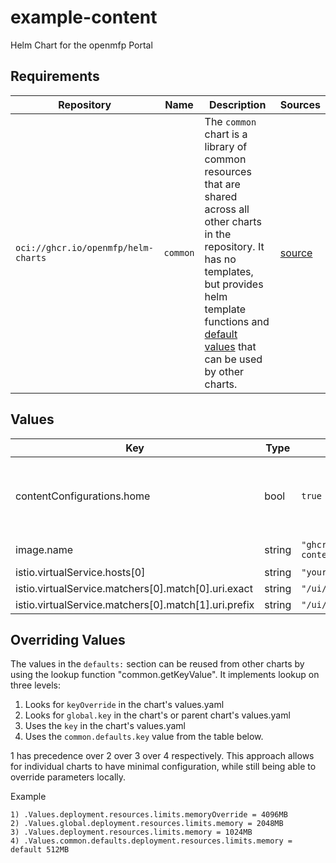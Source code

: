 # example-content

Helm Chart for the openmfp Portal

## Requirements

| Repository                          | Name     | Description                                                                                                                                                                                                                                                                                                 | Sources                                                                  |
| ----------------------------------- | -------- | ----------------------------------------------------------------------------------------------------------------------------------------------------------------------------------------------------------------------------------------------------------------------------------------------------------- | ------------------------------------------------------------------------ |
| `oci://ghcr.io/openmfp/helm-charts` | `common` | The `common` chart is a library of common resources that are shared across all other charts in the repository. It has no templates, but provides helm template functions and [default values](https://github.com/openmfp/helm-charts/blob/main/charts/common/values.yaml) that can be used by other charts. | [source](https://github.com/openmfp/helm-charts/tree/main/charts/common) |
## Values
| Key                                                  | Type   | Default                             | Description                                                       |
| ---------------------------------------------------- | ------ | ----------------------------------- | ----------------------------------------------------------------- |
| contentConfigurations.home                           | bool   | `true`                              | This content configuration enables a basic homepage in the portal |
| image.name                                           | string | `"ghcr.io/openmfp/example-content"` | The image name                                                    |
| istio.virtualService.hosts[0]                        | string | `"your-host.com"`                   |                                                                   |
| istio.virtualService.matchers[0].match[0].uri.exact  | string | `"/ui/example-content"`             |                                                                   |
| istio.virtualService.matchers[0].match[1].uri.prefix | string | `"/ui/example-content/"`            |                                                                   |

## Overriding Values

The values in the `defaults:` section can be reused from other charts by using the lookup function "common.getKeyValue". It implements lookup on three levels:

1. Looks for `keyOverride` in the chart's values.yaml
2. Looks for `global.key` in the chart's or parent chart's values.yaml
3. Uses the `key` in the chart's values.yaml
4. Uses the `common.defaults.key` value from the table below.

1 has precedence over 2 over 3 over 4 respectively. This approach allows for individual charts to have minimal configuration, while still being able to override parameters locally.

Example
```
1) .Values.deployment.resources.limits.memoryOverride = 4096MB
2) .Values.global.deployment.resources.limits.memory = 2048MB
3) .Values.deployment.resources.limits.memory = 1024MB
4) .Values.common.defaults.deployment.resources.limits.memory = default 512MB
```
